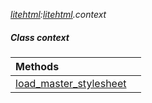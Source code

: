 _[litehtml](../../modules/litehtml/litehtml-module.md):[litehtml](../../modules/litehtml/litehtml-module.md).context_
##### Class context

| Methods | |
|:---|:---|
| [load\_master\_stylesheet](litehtml-context-load_master_stylesheet.md) |  |
